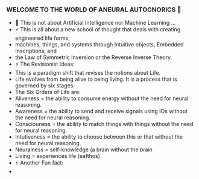 ### WELCOME TO THE WORLD OF ANEURAL AUTOGNORICS 👋
- 🌱 This is not about Artificial Intelligence nor Machine Learning ...
- ⚡ This is all about a new school of thought that deals with creating engineered life forms, 
- machines, things, and systems through Intuitive objects, Embedded Inscriptions, and
- the Law of Symmetric Inversion or the Reverse Inverse Theory.
- ⚡ The Revisionist Ideas:
- This is a paradigm shift that revises the notions about Life. 
- Life evolves from being alive to being living. It is a process that is governed by six stages. 
- The Six Orders of Life are:
- Aliveness = the ability to consume energy without the need for neural reasoning.
- Awareness = the ability to send and receive signals using IOs without the need for neural reasoning.
- Consciouness = the ability to match things with things without the need for neural reasoning.
- Intutiveness = the ability to choose between this or that without the need for neural reasoning.
- Neuralness = self-knowledge (a brain without the brain
- Living = experiences life (eafthos)
- ⚡ Another Fun fact:
-

<!--
**Autognorics/Autognorics** is a ✨ _special_ ✨ repository because its `README.md` (this file) appears on your GitHub profile.

Here are some ideas to get you started:

-

- 👯 I’m looking to collaborate on ...
- 🤔 I’m looking for help with ...
- 💬 Ask me about ...
- 📫 How to reach me: ...
- 😄 Pronouns: ...

-->
